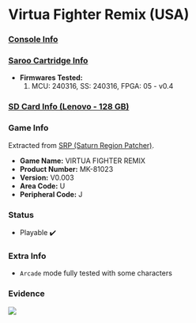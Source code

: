 # Virtua Fighter Remix (USA)

### [Console Info](../../../../../Info/Consoles/VA13/README.md)

### [Saroo Cartridge Info](../../../../../Info/Cartridges/RetroGameParadiseStore/1.32F/README.md)

- <b>Firmwares Tested:</b>
  1. MCU: 240316, SS: 240316, FPGA: 05 - v0.4

### [SD Card Info (Lenovo - 128 GB)](../../../../../Info/SdCards/Lenovo/128GB/fat32/README.md)

### Game Info

Extracted from [SRP (Saturn Region Patcher)](https://segaxtreme.net/resources/saturn-region-patcher.81/download).

- <b>Game Name:</b> VIRTUA FIGHTER REMIX
- <b>Product Number:</b> MK-81023
- <b>Version:</b> V0.003
- <b>Area Code:</b> U
- <b>Peripheral Code:</b> J

### Status

- Playable :heavy_check_mark:

### Extra Info

- `Arcade` mode fully tested with some characters

### Evidence

[![](https://img.youtube.com/vi/dCDGqRtOGYc/0.jpg)](https://www.youtube.com/watch?v=dCDGqRtOGYc)

